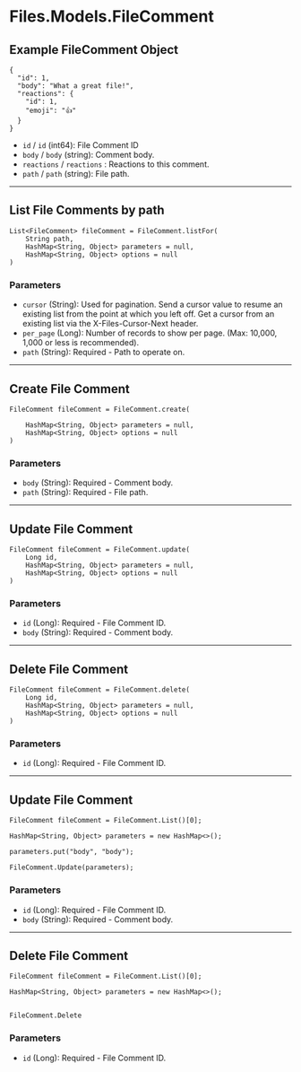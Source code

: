 # Files.Models.FileComment

## Example FileComment Object

```
{
  "id": 1,
  "body": "What a great file!",
  "reactions": {
    "id": 1,
    "emoji": "👍"
  }
}
```

* `id` / `id`  (int64): File Comment ID
* `body` / `body`  (string): Comment body.
* `reactions` / `reactions` : Reactions to this comment.
* `path` / `path`  (string): File path.


---

## List File Comments by path

```
List<FileComment> fileComment = FileComment.listFor(
    String path, 
    HashMap<String, Object> parameters = null,
    HashMap<String, Object> options = null
)
```

### Parameters

* `cursor` (String): Used for pagination.  Send a cursor value to resume an existing list from the point at which you left off.  Get a cursor from an existing list via the X-Files-Cursor-Next header.
* `per_page` (Long): Number of records to show per page.  (Max: 10,000, 1,000 or less is recommended).
* `path` (String): Required - Path to operate on.


---

## Create File Comment

```
FileComment fileComment = FileComment.create(
    
    HashMap<String, Object> parameters = null,
    HashMap<String, Object> options = null
)
```

### Parameters

* `body` (String): Required - Comment body.
* `path` (String): Required - File path.


---

## Update File Comment

```
FileComment fileComment = FileComment.update(
    Long id, 
    HashMap<String, Object> parameters = null,
    HashMap<String, Object> options = null
)
```

### Parameters

* `id` (Long): Required - File Comment ID.
* `body` (String): Required - Comment body.


---

## Delete File Comment

```
FileComment fileComment = FileComment.delete(
    Long id, 
    HashMap<String, Object> parameters = null,
    HashMap<String, Object> options = null
)
```

### Parameters

* `id` (Long): Required - File Comment ID.


---

## Update File Comment

```
FileComment fileComment = FileComment.List()[0];

HashMap<String, Object> parameters = new HashMap<>();

parameters.put("body", "body");

FileComment.Update(parameters);
```

### Parameters

* `id` (Long): Required - File Comment ID.
* `body` (String): Required - Comment body.


---

## Delete File Comment

```
FileComment fileComment = FileComment.List()[0];

HashMap<String, Object> parameters = new HashMap<>();


FileComment.Delete
```

### Parameters

* `id` (Long): Required - File Comment ID.
